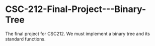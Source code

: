 # CSC-212-Final-Project---Binary-Tree
The final project for CSC212. We must implement a binary tree and its standard functions.

